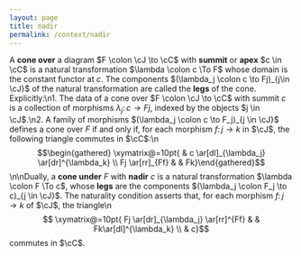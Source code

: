 ```yaml
---
layout: page
title: nadir
permalink: /context/nadir
---
```

A **cone over** a diagram $F \colon \cJ \to \cC$ with **summit** or **apex** $c \in \cC$ is a natural transformation $\lambda \colon c \To F$ whose domain is the constant functor at $c$. The components $(\lambda_j \colon c \to Fj)_{j\in \cJ}$ of the natural transformation are called the **legs** of the cone. Explicitly:\n1. The data of a cone over $F \colon \cJ \to \cC$ with summit $c$ is a collection of morphisms $\lambda_j \colon c \to Fj$, indexed by the objects $j \in \cJ$.\n2. A family of morphisms $(\lambda_j \colon c \to F_j)_{j \in \cJ}$ defines a cone over $F$ if and only if, for each  morphism $f \colon j \to k$ in $\cJ$, the following triangle commutes in $\cC$:\n$$\begin{gathered} \xymatrix@=10pt{ & c \ar[dl]_{\lambda_j} \ar[dr]^{\lambda_k} \\ Fj \ar[rr]_{Ff} & & Fk}\end{gathered}$$\n\nDually, a **cone under** $F$ with **nadir** $c$ is a natural transformation $\lambda \colon F \To c$, whose **legs** are  the components $(\lambda_j \colon F_j \to c)_{j \in \cJ}$. The naturality condition asserts that, for each  morphism $f \colon j \to k$ of $\cJ$, the triangle\n$$ \xymatrix@=10pt{ Fj \ar[dr]_{\lambda_j} \ar[rr]^{Ff} & & Fk\ar[dl]^{\lambda_k} \\ & c}$$ commutes in $\cC$.
